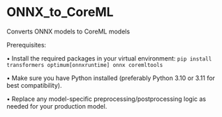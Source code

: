 # ONNX_to_CoreML
Converts ONNX models to CoreML models

Prerequisites:

• Install the required packages in your virtual environment:
```pip install transformers optimum[onnxruntime] onnx coremltools```

• Make sure you have Python installed (preferably Python 3.10 or 3.11 for best compatibility).

• Replace any model-specific preprocessing/postprocessing logic as needed for your production model.
